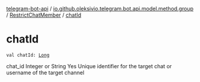 [telegram-bot-api](../../index.md) / [io.github.oleksivio.telegram.bot.api.model.method.group](../index.md) / [RestrictChatMember](index.md) / [chatId](./chat-id.md)

# chatId

`val chatId: `[`Long`](https://kotlinlang.org/api/latest/jvm/stdlib/kotlin/-long/index.html)

chat_id Integer or String Yes Unique identifier for the target chat or username of the target channel


